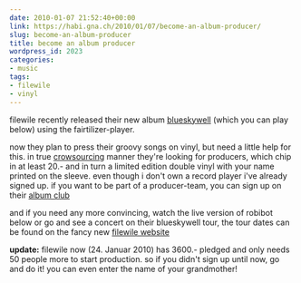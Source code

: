 ```yaml
---
date: 2010-01-07 21:52:40+00:00
link: https://habi.gna.ch/2010/01/07/become-an-album-producer/
slug: become-an-album-producer
title: become an album producer
wordpress_id: 2023
categories:
- music
tags:
- filewile
- vinyl
---
```


filewile recently released their new album [blueskywell](http://www.filewile.com/discography/) (which you can play below) using the fairtilizer-player.

now they plan to press their groovy songs on vinyl, but need a little help for this. in true [crowsourcing](https://en.wikipedia.org/wiki/Crowdsourcing) manner they're looking for producers, which chip in at least 20.- and in turn a limited edition double vinyl with your name printed on the sleeve. even though i don't own a record player i've already signed up. if you want to be part of a producer-team, you can sign up on their [album club](http://albumclub.macends.com/)

and if you need any more convincing, watch the live version of robibot below or go and see a concert on their blueskywell tour, the tour dates can be found on the fancy new [filewile website](http://www.filewile.com/2009/11/13/new-album-%C2%ABblueskywell%C2%BB-tour/)

**update:** filewile now (24. Januar 2010) has 3600.- pledged and only needs 50 people more to start production. so if you didn't sign up until now, go and do it! you can even enter the name of your grandmother!
